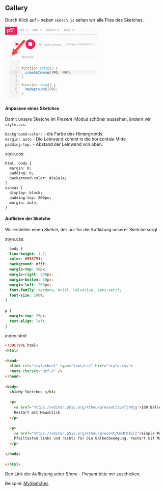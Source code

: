 ## Gallery

Durch Klick auf `>` neben `sketch.js` sehen wir alle Files des Sketches.

<img src="./bild1.png" width="300px">


#### Anpassen eines Sketches

Damit unsere Sketche im *Present*-Modus schöner aussehen, ändern wir `style.css`.

`background-color:` - die Farbe des Hintergrunds. <br>
`margin: auto` - Die Leinwand kommt in die horizontale Mitte <br>
`padding-top:` - Abstand der Leinwand von oben.

style.css:
```
html, body {
  margin: 0;
  padding: 0;
  background-color: #1a1a1a;
}
canvas {
  display: block;
  padding-top: 200px;
  margin: auto;
}
```
 

#### Auflisten der Sketche

Wir erstellen einen Sketch, der nur für die Auflistung unserer Sketche sorgt. 

style.css:

```css
  body {
  line-height: 1.7;
  color: #555753;
  background: #fff;
  margin-top: 50px;
  margin-right: 200px;
  margin-bottom: 50px;
  margin-left: 200px;
  font-family: Verdana, Arial, Helvetica, sans-serif;
  font-size: 100%;
}

p {
  margin-top: 25px;
  text-align: left;
}
``` 

index.html:

```html
<!DOCTYPE html>
<html>

<head>
  <link rel="stylesheet" type="text/css" href="style.css">
  <meta charset="utf-8" />
</head>

<body>
  <h1>My Sketches </h1>
    
  <p>
    <a href="https://editor.p5js.org/ktheu/present/zvsfjrMjg">100 Bälle</a> <br>
    Restart mit Mausklick
  </p>
  
  <p>
    <a href="https://editor.p5js.org/ktheu/present/UNHtXIwlz">Simple Pong</a> <br>
    Pfeiltasten links und rechts für die Balkenbewegung, restart mit Mausklick.
  </p>

</body>

</html>
```

Den Link der Auflistung unter *Share - Present* bitte mir zuschicken.

Beispiel: [MySketches](https://editor.p5js.org/ktheu/present/UNHtXIwlz)
